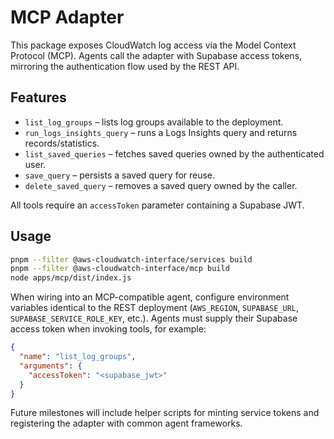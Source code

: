 # MCP Adapter

This package exposes CloudWatch log access via the Model Context Protocol (MCP). Agents call the adapter with Supabase access tokens, mirroring the authentication flow used by the REST API.

## Features

- `list_log_groups` – lists log groups available to the deployment.
- `run_logs_insights_query` – runs a Logs Insights query and returns records/statistics.
- `list_saved_queries` – fetches saved queries owned by the authenticated user.
- `save_query` – persists a saved query for reuse.
- `delete_saved_query` – removes a saved query owned by the caller.

All tools require an `accessToken` parameter containing a Supabase JWT.

## Usage

```bash
pnpm --filter @aws-cloudwatch-interface/services build
pnpm --filter @aws-cloudwatch-interface/mcp build
node apps/mcp/dist/index.js
```

When wiring into an MCP-compatible agent, configure environment variables identical to the REST deployment (`AWS_REGION`, `SUPABASE_URL`, `SUPABASE_SERVICE_ROLE_KEY`, etc.). Agents must supply their Supabase access token when invoking tools, for example:

```json
{
  "name": "list_log_groups",
  "arguments": {
    "accessToken": "<supabase_jwt>"
  }
}
```

Future milestones will include helper scripts for minting service tokens and registering the adapter with common agent frameworks.
